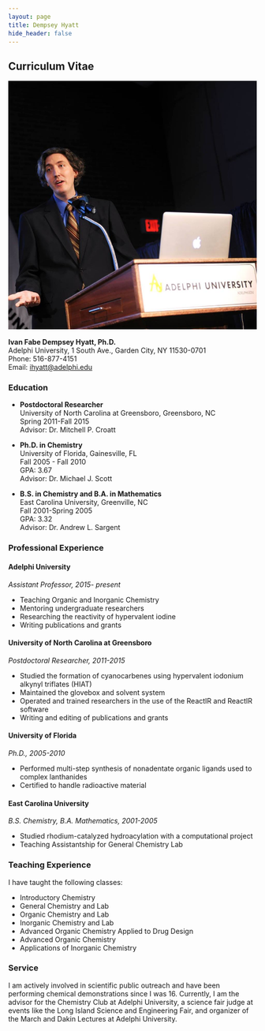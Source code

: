 ```yaml
---
layout: page
title: Dempsey Hyatt
hide_header: false
---
```


## Curriculum Vitae

![Dempsey Hyatt](/media/images/hyatt.jpg)

**Ivan Fabe Dempsey Hyatt, Ph.D.**  
Adelphi University, 1 South Ave., Garden City, NY 11530-0701  
Phone: 516-877-4151  
Email: [ihyatt@adelphi.edu](mailto:ihyatt@adelphi.edu)

### Education

- **Postdoctoral Researcher**  
  University of North Carolina at Greensboro, Greensboro, NC  
  Spring 2011-Fall 2015  
  Advisor: Dr. Mitchell P. Croatt

- **Ph.D. in Chemistry**  
  University of Florida, Gainesville, FL  
  Fall 2005 - Fall 2010  
  GPA: 3.67  
  Advisor: Dr. Michael J. Scott

- **B.S. in Chemistry and B.A. in Mathematics**  
  East Carolina University, Greenville, NC  
  Fall 2001-Spring 2005  
  GPA: 3.32  
  Advisor: Dr. Andrew L. Sargent

### Professional Experience

#### Adelphi University  
_Assistant Professor, 2015- present_
- Teaching Organic and Inorganic Chemistry
- Mentoring undergraduate researchers
- Researching the reactivity of hypervalent iodine
- Writing publications and grants

#### University of North Carolina at Greensboro  
_Postdoctoral Researcher, 2011-2015_
- Studied the formation of cyanocarbenes using hypervalent iodonium alkynyl triflates (HIAT)
- Maintained the glovebox and solvent system
- Operated and trained researchers in the use of the ReactIR and ReactIR software
- Writing and editing of publications and grants

#### University of Florida  
_Ph.D., 2005-2010_
- Performed multi-step synthesis of nonadentate organic ligands used to complex lanthanides
- Certified to handle radioactive material

#### East Carolina University  
_B.S. Chemistry, B.A. Mathematics, 2001-2005_
- Studied rhodium-catalyzed hydroacylation with a computational project
- Teaching Assistantship for General Chemistry Lab

### Teaching Experience

I have taught the following classes:

- Introductory Chemistry
- General Chemistry and Lab
- Organic Chemistry and Lab
- Inorganic Chemistry and Lab
- Advanced Organic Chemistry Applied to Drug Design
- Advanced Organic Chemistry
- Applications of Inorganic Chemistry

### Service

I am actively involved in scientific public outreach and have been performing chemical demonstrations since I was 16. Currently, I am the advisor for the Chemistry Club at Adelphi University, a science fair judge at events like the Long Island Science and Engineering Fair, and organizer of the March and Dakin Lectures at Adelphi University.

